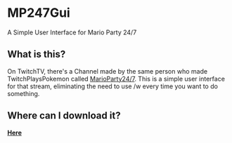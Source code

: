 # MP247Gui
A Simple User Interface for Mario Party 24/7

## What is this?

On TwitchTV, there's a Channel made by the same person who made TwitchPlaysPokemon called [MarioParty24/7](http://twitch.tv/marioparty247). This is a simple user interface for that stream, eliminating the need to use /w every time you want to do something.

## Where can I download it?

[**Here**](https://github.com/robomaeyhem/MP247Gui/blob/master/dist/MP247Gui.jar)
